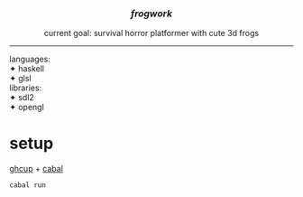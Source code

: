 <div align="center">
    <h3><em>frogwork</em></h3>
    current goal: survival horror platformer with cute 3d frogs
</div>

---

languages: <br>
✦ haskell<br>
✦ glsl<br>
libraries:<br>
✦ sdl2<br>
✦ opengl<br>

# setup

[ghcup](https://www.haskell.org/ghcup/) + [cabal](https://www.haskell.org/cabal/)
```sh
cabal run
```